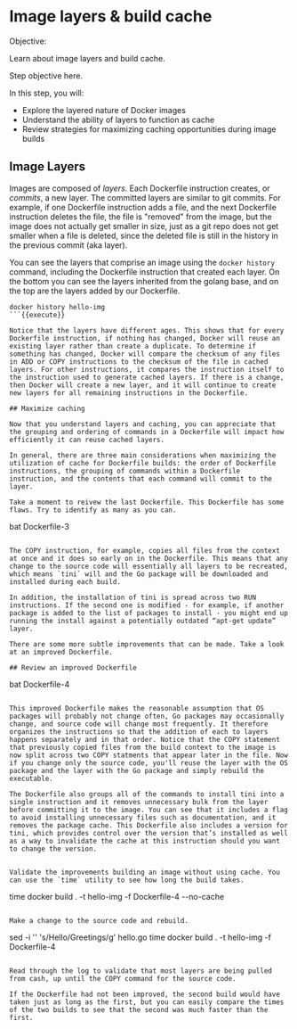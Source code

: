 # Image layers & build cache

Objective:

Learn about image layers and build cache.

Step objective here.

In this step, you will:
- Explore the layered nature of Docker images
- Understand the ability of layers to function as cache
- Review strategies for maximizing caching opportunities during image builds

## Image Layers

Images are composed of _layers_. 
Each Dockerfile instruction creates, or _commits_, a new layer.
The committed layers are similar to git commits. 
For example, if one Dockerfile instruction adds a file, and the next Dockerfile instruction deletes the file, the file is "removed" from the image, but the image does not actually get smaller in size, just as a git repo does not get smaller when a file is deleted, since the deleted file is still in the history in the previous commit (aka layer).

You can see the layers that comprise an image using the `docker history` command, including the Dockerfile instruction that created each layer. On the bottom you can see the layers inherited from the golang base, and on the top are the layers added by our Dockerfile.

```
docker history hello-img
```{{execute}}

Notice that the layers have different ages. This shows that for every Dockerfile instruction, if nothing has changed, Docker will reuse an existing layer rather than create a duplicate. To determine if something has changed, Docker will compare the checksum of any files in ADD or COPY instructions to the checksum of the file in cached layers. For other instructions, it compares the instruction itself to the instruction used to generate cached layers. If there is a change, then Docker will create a new layer, and it will continue to create new layers for all remaining instructions in the Dockerfile.

## Maximize caching

Now that you understand layers and caching, you can appreciate that the grouping and ordering of commands in a Dockerfile will impact how efficiently it can reuse cached layers.

In general, there are three main considerations when maximizing the utilization of cache for Dockerfile builds: the order of Dockerfile instructions, the grouping of commands within a Dockerfile instruction, and the contents that each command will commit to the layer.

Take a moment to reivew the last Dockerfile. This Dockerfile has some flaws. Try to identify as many as you can.

```
bat Dockerfile-3
```{{execute}}

The COPY instruction, for example, copies all files from the context at once and it does so early on in the Dockerfile. This means that any change to the source code will essentially all layers to be recreated, which means `tini` will and the Go package will be downloaded and installed during each build. 

In addition, the installation of tini is spread across two RUN instructions. If the second one is modified - for example, if another package is added to the list of packages to install - you might end up running the install against a potentially outdated “apt-get update” layer. 

There are some more subtle improvements that can be made. Take a look at an improved Dockerfile. 

## Review an improved Dockerfile

```
bat Dockerfile-4
```{{execute}}

This improved Dockerfile makes the reasonable assumption that OS packages will probably not change often, Go packages may occasionally change, and source code will change most frequently. It therefore organizes the instructions so that the addition of each to layers happens separately and in that order. Notice that the COPY statement that previously copied files from the build context to the image is now split across two COPY statments that appear later in the file. Now if you change only the source code, you'll reuse the layer with the OS package and the layer with the Go package and simply rebuild the executable.

The Dockerfile also groups all of the commands to install tini into a single instruction and it removes unnecessary bulk from the layer before committing it to the image. You can see that it includes a flag to avoid installing unnecessary files such as documentation, and it removes the package cache. This Dockerfile also includes a version for tini, which provides control over the version that’s installed as well as a way to invalidate the cache at this instruction should you want to change the version. 


Validate the improvements building an image without using cache. You can use the `time` utility to see how long the build takes.

```
time docker build . -t hello-img -f Dockerfile-4 --no-cache
```{{execute}}

Make a change to the source code and rebuild.

```
sed -i '' 's/Hello/Greetings/g' hello.go
time docker build . -t hello-img -f Dockerfile-4
```{{execute}}

Read through the log to validate that most layers are being pulled from cash, up until the COPY command for the source code. 

If the Dockerfile had not been improved, the second build would have taken just as long as the first, but you can easily compare the times of the two builds to see that the second was much faster than the first.
